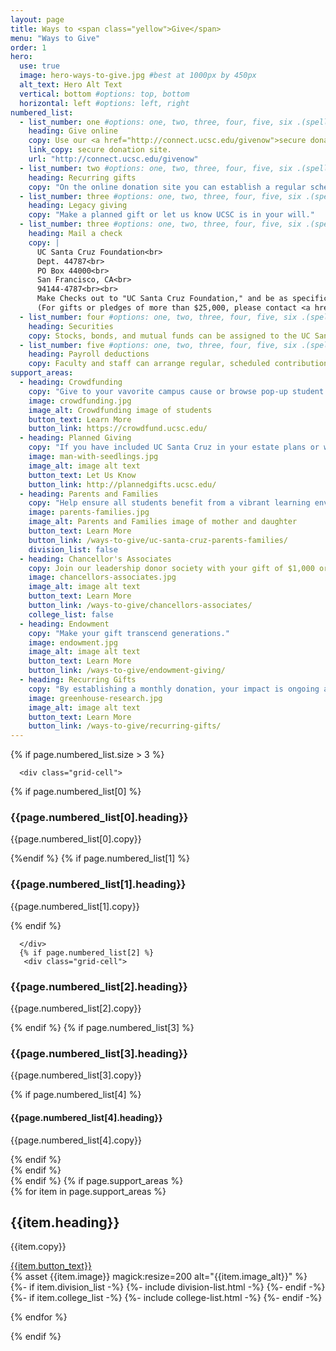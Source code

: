 ```yaml
---
layout: page
title: Ways to <span class="yellow">Give</span>
menu: "Ways to Give"
order: 1
hero:
  use: true
  image: hero-ways-to-give.jpg #best at 1000px by 450px
  alt_text: Hero Alt Text
  vertical: bottom #options: top, bottom
  horizontal: left #options: left, right
numbered_list:
  - list_number: one #options: one, two, three, four, five, six .(spell out, lower case)
    heading: Give online
    copy: Use our <a href="http://connect.ucsc.edu/givenow">secure donation site.</a>
    link_copy: secure donation site.
    url: "http://connect.ucsc.edu/givenow"
  - list_number: two #options: one, two, three, four, five, six .(spell out, lower case)
    heading: Recurring gifts
    copy: "On the online donation site you can establish a regular schedule of giving by credit card, bank transfer or check."
  - list_number: three #options: one, two, three, four, five, six .(spell out, lower case)
    heading: Legacy giving
    copy: "Make a planned gift or let us know UCSC is in your will."
  - list_number: three #options: one, two, three, four, five, six .(spell out, lower case)
    heading: Mail a check
    copy: |
      UC Santa Cruz Foundation<br>
      Dept. 44787<br>
      PO Box 44000<br>
      San Francisco, CA<br>
      94144-4787<br><br>
      Make Checks out to "UC Santa Cruz Foundation," and be as specific as possible about what program you wish to support.<br><br>
      (For gifts or pledges of more than $25,000, please contact <a href="mailto:giving@ucsc.edu">giving@ucsc.edu</a>.)
  - list_number: four #options: one, two, three, four, five, six .(spell out, lower case)
    heading: Securities
    copy: Stocks, bonds, and mutual funds can be assigned to the UC Santa Cruz Foundation
  - list_number: five #options: one, two, three, four, five, six .(spell out, lower case)
    heading: Payroll deductions
    copy: Faculty and staff can arrange regular, scheduled contributions through the <a href="http://connect.ucsc.edu/s/1069/index.aspx?sid=1069&gid=1001&pgid=1795&cid=3427&post_id=0">payrol deduction form</a>. You can also give through your retirement plan.
support_areas:
  - heading: Crowdfunding
    copy: "Give to your vavorite campus cause or browse pop-up student and faculty fundraisers."
    image: crowdfunding.jpg
    image_alt: Crowdfunding image of students
    button_text: Learn More
    button_link: https://crowdfund.ucsc.edu/
  - heading: Planned Giving
    copy: "If you have included UC Santa Cruz in your estate plans or would like to discuss opportunities..."
    image: man-with-seedlings.jpg
    image_alt: image alt text
    button_text: Let Us Know
    button_link: http://plannedgifts.ucsc.edu/
  - heading: Parents and Families
    copy: "Help ensure all students benefit from a vibrant learning environment by giving to the UCSC Parents Fund"
    image: parents-families.jpg
    image_alt: Parents and Families image of mother and daughter
    button_text: Learn More
    button_link: /ways-to-give/uc-santa-cruz-parents-families/
    division_list: false
  - heading: Chancellor's Associates
    copy: Join our leadership donor society with your gift of $1,000 or more to the <a href="/areas-to-support/ucsc-fund/">UC Santa Cruz Fund</a> or the <a href="/ways-to-give/uc-santa-cruz-parents-families/">Parents Fund</a>.
    image: chancellors-associates.jpg
    image_alt: image alt text
    button_text: Learn More
    button_link: /ways-to-give/chancellors-associates/
    college_list: false
  - heading: Endowment
    copy: "Make your gift transcend generations."
    image: endowment.jpg
    image_alt: image alt text
    button_text: Learn More
    button_link: /ways-to-give/endowment-giving/
  - heading: Recurring Gifts
    copy: "By establishing a monthly donation, your impact is ongoing and also cuts down on addministrative costs."
    image: greenhouse-research.jpg
    image_alt: image alt text
    button_text: Learn More
    button_link: /ways-to-give/recurring-gifts/
---
```


{% if page.numbered_list.size > 3 %}
  <section class="ways-to-give three-col-grid">

      <div class="grid-cell">

{% if page.numbered_list[0] %}
<div class="container">
              <h3 class="head {{page.numbered_list[0].list_number}}">{{page.numbered_list[0].heading}}</h3>
              <p class="copy">{{page.numbered_list[0].copy}}</p>
              </div>
            {%endif %}
  {% if page.numbered_list[1] %}
  <div class="container">
<h3 class="head {{page.numbered_list[1].list_number}}">{{page.numbered_list[1].heading}}</h3>
              <p class="copy">{{page.numbered_list[1].copy}}</p>
              </div>
        {% endif %}

      </div>
      {% if page.numbered_list[2] %}
       <div class="grid-cell">
<div class="container">
<h3 class="head {{page.numbered_list[2].list_number}}">{{page.numbered_list[2].heading}}</h3>
              <p class="copy">{{page.numbered_list[2].copy}}</p>
              </div>
              </div>
        {% endif %}
        {% if page.numbered_list[3] %}
       <div class="grid-cell">
<div class="container">
<h3 class="head {{page.numbered_list[3].list_number}}">{{page.numbered_list[3].heading}}</h3>
              <p class="copy">{{page.numbered_list[3].copy}}</p>
              </div>
        {% if page.numbered_list[4] %}
        <div class="container">
<h4 class="head {{page.numbered_list[4].list_number}}">{{page.numbered_list[4].heading}}</h4>
              <p class="copy">{{page.numbered_list[4].copy}}</p>
              </div>
              {% endif %}
              </div>
        {% endif %}
    </section>
{% endif %}
{% if page.support_areas %}
<section class="cta two-col-grid">
  {% for item in page.support_areas %}
    <div class="grid-cell">
        <div class="container">
            <div class="copy">
                <h2>{{item.heading}}</h2>
                <p>{{item.copy}}</p>
                <a href="{{item.button_link}}" class="yellow-pill">{{item.button_text}}</a>
            </div>
            {% asset {{item.image}} magick:resize=200 alt="{{item.image_alt}}" %}
        </div>
        {%- if item.division_list -%} {%- include division-list.html -%} {%- endif -%}
        {%- if item.college_list -%} {%- include college-list.html -%} {%- endif -%}
    </div>

  {% endfor %}

</section>
{% endif %}
